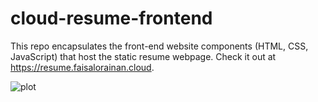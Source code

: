 # cloud-resume-frontend

This repo encapsulates the front-end website components (HTML, CSS, JavaScript) that host the static resume webpage. Check it out at https://resume.faisalorainan.cloud.

![plot](https://github.com/ps-the-aux/cloud-resume-frontend/blob/main/images/cloud-resume-architecture.png?raw=true)

<picture>
  <source media="(prefers-color-scheme: light)" srcset="https://github.com/ps-the-aux/cloud-resume-frontend/blob/main/images/cloud-resume-architecture.png)">
</picture>


